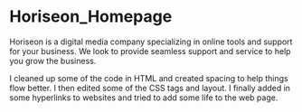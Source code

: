 # Horiseon_Homepage

Horiseon is a digital media company specializing in online tools and support for your business.  We look to provide seamless support and service to help you grow the business.

I cleaned up some of the code in HTML and created spacing to help things flow better.  I then edited some of the CSS tags and layout.  I finally added in some hyperlinks to websites and tried to add some life to the web page.
